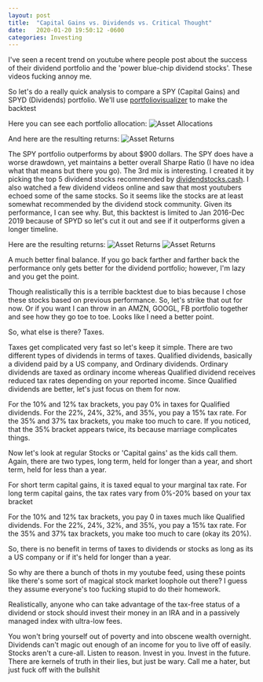 ```yaml
---
layout: post
title:  "Capital Gains vs. Dividends vs. Critical Thought"
date:   2020-01-20 19:50:12 -0600
categories: Investing
---
```


I've seen a recent trend on youtube where people post about the success of their dividend portfolio and the 'power blue-chip dividend stocks'. These videos fucking annoy me.

So let's do a really quick analysis to compare a SPY (Capital Gains) and SPYD (Dividends) portfolio. We'll use [portfoliovisualizer](https://www.portfoliovisualizer.com/backtest-portfolio) to make the backtest

Here you can see each portfolio allocation:
![Asset Allocations](/assets/img/allocation_1.png)

And here are the resulting returns:
![Asset Returns](/assets/img/stock_dividend_returns_1.png)

The SPY portfolio outperforms by about $900 dollars. The SPY does have a worse drawdown, yet maintains a better overall Sharpe Ratio (I have no idea what that means but there you go). The 3rd mix is interesting. I created it by picking the top 5 dividend stocks recommended by [dividendstocks.cash](https://dividendstocks.cash/dividend-screener). I also watched a few dividend videos online and saw that most youtubers echoed some of the same stocks. So it seems like the stocks are at least somewhat recommended by the dividend stock community. Given its performance, I can see why. But, this backtest is limited to Jan 2016-Dec 2019 because of SPYD so let's cut it out and see if it outperforms given a longer timeline. 

Here are the resulting returns:
![Asset Returns](/assets/img/stock_dividend_returns_2.png)
![Asset Returns](/assets/img/stock_dividend_returns_graph.png)

A much better final balance. If you go back farther and farther back the performance only gets better for the dividend portfolio; however, I'm lazy and you get the point. 

Though realistically this is a terrible backtest due to bias because I chose these stocks based on previous performance. So, let's strike that out for now. Or if you want I can throw in an AMZN, GOOGL, FB portfolio together and see how they go toe to toe. Looks like I need a better point. 

So, what else is there? Taxes. 

Taxes get complicated very fast so let's keep it simple. There are two different types of dividends in terms of taxes. Qualified dividends, basically a dividend paid by a US company, and Ordinary dividends. Ordinary dividends are taxed as ordinary income whereas Qualified dividend receives reduced tax rates depending on your reported income. Since Qualified dividends are better, let's just focus on them for now.

For the 10% and 12% tax brackets, you pay 0% in taxes for Qualified dividends.
For the 22%, 24%, 32%, and 35%, you pay a 15% tax rate.
For the 35% and 37% tax brackets, you make too much to care. If you noticed, that the 35% bracket appears twice, its because marriage complicates things.

Now let's look at regular Stocks or 'Capital gains' as the kids call them. Again, there are two types, long term, held for longer than a year, and short term, held for less than a year.

For short term capital gains, it is taxed equal to your marginal tax rate.
For long term capital gains, the tax rates vary from 0%-20% based on your tax bracket

For the 10% and 12% tax brackets, you pay 0 in taxes much like Qualified dividends.
For the 22%, 24%, 32%, and 35%, you pay a 15% tax rate.
For the 35% and 37% tax brackets, you make too much to care (okay its 20%).

So, there is no benefit in terms of taxes to dividends or stocks as long as its a US company or if it's held for longer than a year.

So why are there a bunch of thots in my youtube feed, using these points like there's some sort of magical stock market loophole out there? I guess they assume everyone's too fucking stupid to do their homework.

Realistically, anyone who can take advantage of the tax-free status of a dividend or stock should invest their money in an IRA and in a passively managed index with ultra-low fees. 

You won't bring yourself out of poverty and into obscene wealth overnight. Dividends can't magic out enough of an income for you to live off of easily. Stocks aren't a cure-all. Listen to reason. Invest in you. Invest in the future. There are kernels of truth in their lies, but just be wary. Call me a hater, but just fuck off with the bullshit
